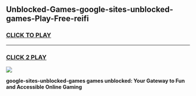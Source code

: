 
## Unblocked-Games-google-sites-unblocked-games-Play-Free-reifi
<h3>
<a href="https://premium76.site?title=google-sites-unblocked-games&ref=09A">CLICK TO PLAY</a></h3>
<hr>

<h3>
<a href="https://premium76.site?title=google-sites-unblocked-games&ref=09A">CLICK 2 PLAY</a>
  
</h3>

<a href="https://premium76.site?title=google-sites-unblocked-games&ref=09A"><img src="https://clearcache.store/games.png"></a>


**google-sites-unblocked-games games unblocked: Your Gateway to Fun and Accessible Online Gaming**
